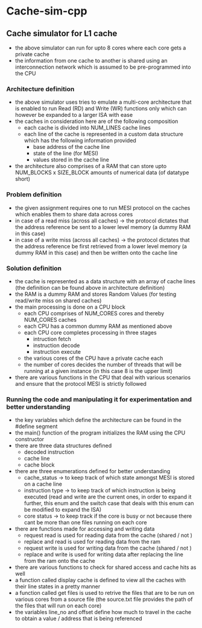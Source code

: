 # Cache-sim-cpp
## Cache simulator for L1 cache

* the above simulator can run for upto 8 cores where each core gets a private cache
* the information from one cache to another is shared using an interconnection network which is assumed to be pre-programmed into the CPU 

### Architecture definition

* the above simulator uses tries to emulate a multi-core architecture that is enabled to run Read (RD) and Write (WR) functions only which can however be expanded to a larger ISA with ease
* the caches in consideration here are of the following composition
	* each cache is divided into NUM_LINES cache lines
	* each line of the cache is represented in a custom data structure which has the following information provided
		* base address of the cache line 
		* state of the line (for MESI)
		* values stored in the cache line 
* the architecture also comprises of a RAM that can store upto NUM_BLOCKS x SIZE_BLOCK amounts of numerical data (of datatype short)

### Problem definition
* the given assignment requires one to run MESI protocol on the caches which enables them to share data across cores 
* in case of a read miss (across all caches) -> the protocol dictates that the address reference be sent to a lower level memory (a dummy RAM in this case)
* in case of a write miss (across all caches) -> the protocol dictates that the address reference be first retrieved from a lower level memory (a dummy RAM in this case) and then be written onto the cache line

### Solution definition
* the cache is represented as a data structure with an array of cache lines (the definition can be found above in architecture definition)
* the RAM is a dummy RAM and stores Random Values (for testing read/write miss on shared caches)
* the main processing is done on a CPU block
	* each CPU comprises of NUM_CORES cores and thereby NUM_CORES caches
	* each CPU has a common dummy RAM as mentioned above
	* each CPU core completes processing in three stages
		* intruction fetch
		* instruction decode
		* instruction execute
	* the various cores of the CPU have a private cache each
	* the number of cores decides the number of threads that will be running at a given instance (in this case 8 is the upper limit)
* there are various functions in the CPU that deal with various scenarios and ensure that the protocol MESI is strictly followed

### Running the code and manipulating it for experimentation and better understanding 
* the key variables which define the architecture can be found in the #define segment 
* the main() function of the program initializes the RAM using the CPU constructor
* there are three data structures defined 
	* decoded instruction
	* cache line
	* cache block
* there are three enumerations defined for better understanding 
	* cache_status -> to keep track of which state amongst MESI is stored on a cache line
	* instruction type -> to keep track of which instruction is being executed (read and write are the current ones, in order to expand it further, this enum and the switch case that deals with this enum can be modified to expand the ISA)
	* core status -> to keep track if the core is busy or not because there cant be more than one files running on each core 
* there are functions made for accessing and writing data 
	* request read is used for reading data from the cache (shared / not )
	* replace and read is used for reading data from the ram
	* request write is used for writing data from the cache (shared / not )
	* replace and write is used for writing data after replacing the line from the ram	onto the cache
* there are various functions to check for shared access and cache hits as well 
* a function called display cache is defined to view all the caches with their line states in a pretty manner 
* a function called get files is used to retrive the files that are to be run on various cores from a source file (the source.txt file provides the path of the files that will run on each core)
* the variables line_no and offset define how much to travel in the cache to obtain a value / address that is being referenced
